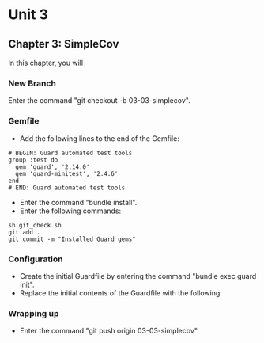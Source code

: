 # Unit 3
## Chapter 3: SimpleCov

In this chapter, you will 

### New Branch
Enter the command "git checkout -b 03-03-simplecov".

### Gemfile
* Add the following lines to the end of the Gemfile:
```
# BEGIN: Guard automated test tools
group :test do
  gem 'guard', '2.14.0'
  gem 'guard-minitest', '2.4.6'
end
# END: Guard automated test tools
```
* Enter the command "bundle install".
* Enter the following commands:
```
sh git_check.sh
git add .
git commit -m "Installed Guard gems"
```
### Configuration
* Create the initial Guardfile by entering the command "bundle exec guard init".
* Replace the initial contents of the Guardfile with the following:

### Wrapping up
* Enter the command "git push origin 03-03-simplecov".
